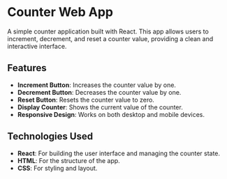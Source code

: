 # Counter Web App

A simple counter application built with React. This app allows users to increment, decrement, and reset a counter value, providing a clean and interactive interface.

## Features

- **Increment Button**: Increases the counter value by one.
- **Decrement Button**: Decreases the counter value by one.
- **Reset Button**: Resets the counter value to zero.
- **Display Counter**: Shows the current value of the counter.
- **Responsive Design**: Works on both desktop and mobile devices.

## Technologies Used

- **React**: For building the user interface and managing the counter state.
- **HTML**: For the structure of the app.
- **CSS**: For styling and layout.
